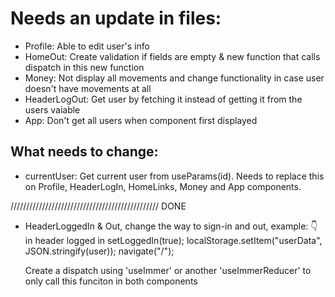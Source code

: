 # Needs an update in files:

- Profile: Able to edit user's info
- HomeOut: Create validation if fields are empty & new function that calls dispatch in this new function
- Money: Not display all movements and change functionality in case user doesn't have movements at all
- HeaderLogOut: Get user by fetching it instead of getting it from the users vaiable
- App: Don't get all users when component first displayed

## What needs to change:

- currentUser: Get current user from useParams(id). Needs to replace this on Profile, HeaderLogIn, HomeLinks, Money and App components.

/////////////////////////////////////////////// DONE

- HeaderLoggedIn & Out, change the way to sign-in and out, example:
  👇 in header logged in
  setLoggedIn(true);
  localStorage.setItem("userData", JSON.stringify(user));
  navigate("/");

  Create a dispatch using 'useImmer' or another 'useImmerReducer' to only call this funciton in both components
